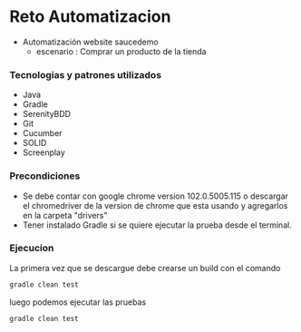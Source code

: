 # Reto Automatizacion
- Automatización website saucedemo
   - escenario : Comprar un producto de la tienda
### Tecnologias y patrones utilizados
- Java
- Gradle
- SerenityBDD
- Git
- Cucumber
- SOLID
- Screenplay

### Precondiciones
- Se debe contar con google chrome version 102.0.5005.115 o descargar el chromedriver de la version de chrome que esta usando y agregarlos en la carpeta "drivers"
- Tener instalado Gradle si se quiere ejecutar la prueba desde el terminal.

### Ejecucion
La primera vez que se descargue debe crearse un build con el comando
```sh
gradle clean test
```
luego podemos ejecutar las pruebas
```sh
gradle clean test
```
